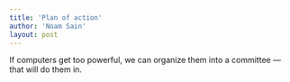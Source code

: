 ```yaml
---
title: 'Plan of action'
author: 'Noam Sain'
layout: post
---
```


If computers get too powerful, we can organize them into a committee — that will do them in.